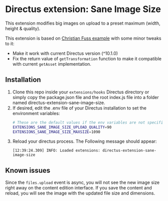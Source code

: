 # Directus extension: Sane Image Size

This extension modifies big images on upload to a preset maximum (width, height & quality).

This extension is based on [Christian Fuss example](https://github.com/directus/directus/discussions/8704#discussioncomment-2820302) with some minor tweaks to it:

- Make it work with current Directus version (^10.1.0)
- Fix the return value of `getTransformation` function to make it compatible with current `getAsset` implementation.

## Installation

1. Clone this repo inside your `extensions/hooks` Directus directory or simply copy the package.json file and the root index.js file into a folder named directus-extension-sane-image-size.
2. If desired, edit the .env file of your Directus installation to set the environment variables:
    ```bash
    # These are the default values if the env variables are not specified
    EXTENSIONS_SANE_IMAGE_SIZE_UPLOAD_QUALITY=90
    EXTENSIONS_SANE_IMAGE_SIZE_MAXSIZE=1090
    ``` 
3. Reload your directus process. The Following message should appear:
    ```log
    [12:39:24.309] INFO: Loaded extensions: directus-extension-sane-image-size
    ```

## Known issues
Since the `files.upload` event is async, you will not see the new image size right away on the content edition interface. If you save the content and reload, you will see the image with the updated file size and dimensions.